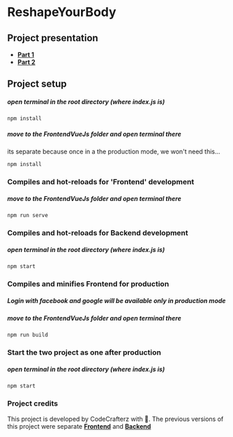 # ReshapeYourBody


## Project presentation

- [**Part 1**](https://drive.google.com/open?id=1QDBe0IhipINJVn7LdSoOxx9JR8v5dgtq)
- [**Part 2**](https://drive.google.com/open?id=14GkEewMPP-RBVmTbmbK6aWQXgc7giwA4)


## Project setup

##### open terminal in the root directory (where index.js is)
```
npm install
```

##### move to the **FrontendVueJs** folder and open terminal there
its separate because once in a the production mode, we won't need this...
```
npm install
```

### Compiles and hot-reloads for 'Frontend' development

##### move to the **FrontendVueJs** folder and open terminal there
```
npm run serve
```

### Compiles and hot-reloads for **Backend** development

##### open terminal in the root directory (where index.js is)
```
npm start
```

### Compiles and minifies **Frontend** for production

##### Login with facebook and google will be available only in production mode

##### move to the **FrontendVueJs** folder and open terminal there
```
npm run build
```

### Start the two project as one after production

##### open terminal in the root directory (where index.js is)
```
npm start
```

### Project credits

This project is developed by CodeCrafterz with 💙.
The previous versions of this project were separate **[Frontend](https://github.com/AliHafeez337/Reshape_your_body-FrontEnd)** and **[Backend](https://github.com/AliHafeez337/Reshape_your_body)**
